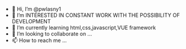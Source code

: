 - 👋 Hi, I’m @pwlasny1
- 👀 I’m INTERESTED IN CONSTANT WORK WITH THE POSSIBILITY OF DEVELOPMENT
- 🌱 I’m currently learning html,css,javascript,VUE framework
- 💞️ I’m looking to collaborate on ...
- 📫 How to reach me ...

<!---
pwlasny1/pwlasny1 is a ✨ special ✨ repository because its `README.md` (this file) appears on your GitHub profile.
You can click the Preview link to take a look at your changes.
--->
